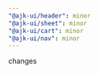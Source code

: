 ```yaml
---
"@ajk-ui/header": minor
"@ajk-ui/sheet": minor
"@ajk-ui/cart": minor
"@ajk-ui/nav": minor
---
```


changes
